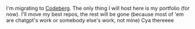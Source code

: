 I'm migrating to [Codeberg](https://codeberg.org/Its-Yayo). The only thing I will host here is my portfolio  (for now). I'll move my best repos, the rest will be gone (because most of 'em are chatgpt's work or somebody else's work, not mine) Cya thereeee


